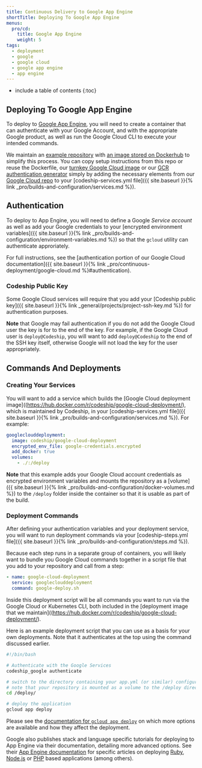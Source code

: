 ```yaml
---
title: Continuous Delivery to Google App Engine
shortTitle: Deploying To Google App Engine
menus:
  pro/cd:
    title: Google App Engine
    weight: 5
tags:
  - deployment
  - google
  - google cloud
  - google app engine
  - app engine
---
```


* include a table of contents
{:toc}

## Deploying To Google App Engine

To deploy to [Google App Engine](https://cloud.google.com/appengine/), you will need to create a container that can authenticate with your Google Account, and with the appropriate Google product, as well as run the Google Cloud CLI to execute your intended commands.

We maintain an [example repository](https://github.com/codeship-library/google-cloud-deployment) with [an image stored on Dockerhub](https://hub.docker.com/r/codeship/google-cloud-deployment/) to simplify this process. You can copy setup instructions from this repo or reuse the Dockerfile, our [turnkey Google Cloud image](https://hub.docker.com/r/codeship/google-cloud-deployment/) or our [GCR authentication generator](https://hub.docker.com/r/codeship/gcr-dockercfg-generator/) simply by adding the necessary elements from our [Google Cloud repo](https://github.com/codeship-library/google-cloud-deployment) to your [codeship-services.yml file]({{ site.baseurl }}{% link _pro/builds-and-configuration/services.md %}).

## Authentication

To deploy to App Engine, you will need to define a Google _Service account_ as well as add your Google credentials to your [encrypted environment variables]({{ site.baseurl }}{% link _pro/builds-and-configuration/environment-variables.md %}) so that the `gcloud` utility can authenticate approriately.

For full instructions, see the [authentication portion of our Google Cloud documentation]({{ site.baseurl }}{% link _pro/continuous-deployment/google-cloud.md %}#authentication).

### Codeship Public Key

Some Google Cloud services will require that you add your [Codeship public key]({{ site.baseurl }}{% link _general/projects/project-ssh-key.md %}) for authentication purposes.

**Note** that Google may fail authentication if you do not add the Google Cloud user the key is for to the end of the key. For example, if the Google Cloud user is `deploy@Codeship`, you will want to add `deploy@Codeship` to the end of the SSH key itself, otherwise Google will not load the key for the user appropriately.

## Commands And Deployments

### Creating Your Services

You will want to add a service which builds the [Google Cloud deployment image]((https://hub.docker.com/r/codeship/google-cloud-deployment/), which is maintained by Codeship, in your [codeship-services.yml file]({{ site.baseurl }}{% link _pro/builds-and-configuration/services.md %}). For example:

```yaml
googleclouddeployment:
  image: codeship/google-cloud-deployment
  encrypted_env_file: google-credentials.encrypted
  add_docker: true
  volumes:
    - ./:/deploy
```

**Note** that this example adds your Google Cloud account credentials as encrypted environment variables and mounts the repository as a [volume]({{ site.baseurl }}{% link _pro/builds-and-configuration/docker-volumes.md %}) to the `/deploy` folder inside the container so that it is usable as part of the build.

### Deployment Commands

After defining your authentication variables and your deployment service, you will want to run deployment commands via your [codeship-steps.yml file]({{ site.baseurl }}{% link _pro/builds-and-configuration/steps.md %}).

Because each step runs in a separate group of containers, you will likely want to bundle you Google Cloud commands together in a script file that you add to your repository and call from a step:

```yaml
- name: google-cloud-deployment
  service: googleclouddeployment
  command: google-deploy.sh
```

Inside this deployment script will be all commands you want to run via the Google Cloud or Kubernetes CLI, both included in the [deployment image that we maintain]((https://hub.docker.com/r/codeship/google-cloud-deployment/).

Here is an example deployment script that you can use as a basis for your own deployments. Note that it authenticates at the top using the command discussed earlier.

```bash
#!/bin/bash

# Authenticate with the Google Services
codeship_google authenticate

# switch to the directory containing your app.yml (or similar) configuration file
# note that your repository is mounted as a volume to the /deploy directory
cd /deploy/

# deploy the application
gcloud app deploy
```

Please see the [documentation for `gcloud app deploy`](https://cloud.google.com/sdk/gcloud/reference/app/deploy) on which more options are available and how they affect the deployment.

Google also publishes stack and language specific tutorials for deploying to App Engine via their documentation, detailing more advanced options. See their [App Engine documentation](https://cloud.google.com/appengine/docs/) for specific articles on deploying [Ruby](https://cloud.google.com/appengine/docs/flexible/ruby/testing-and-deploying-your-app), [Node.js](https://cloud.google.com/appengine/docs/flexible/nodejs/testing-and-deploying-your-app) or [PHP](https://cloud.google.com/appengine/docs/flexible/php/testing-and-deploying-your-app) based applications (among others).
